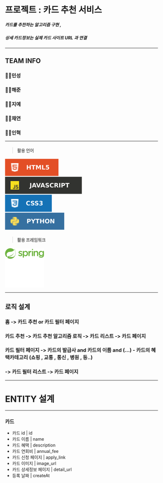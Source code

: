프로젝트 : 카드 추천 서비스
=========
##### 카드를 추천하는 알고리즘 구현 , 
##### 상세 카드정보는 실제 카드 사이트 URL 과 연결
***
## TEAM INFO
  ### 🧑‍💻민성 
  ### 🧑‍💻해준
  ### 🧑‍💻지예
  ### 🧑‍💻채연
  ### 🧑‍💻인혁    
***
  > #### 활용 언어 ####
  ![Python.svg](HTML5.svg)   
  ![JAVA_Script.svg](JAVA_Script.svg)   
  ![CSS3.svg](CSS3.svg)   
  ![PYTHON.svg](PYTHON.svg)
  > #### 활용 프레임워크 ####
 ![spring-svgrepo-com (3).svg](spring-svgrepo-com%20%283%29.svg)
***
## 로직 설계   
### 홈 -> 카드 추천 or 카드 필터 페이지
### 카드 추천 -> 카드 추천 알고리즘 로직 -> 카드 리스트 -> 카드 페이지
### 카드 필터 페이지 -> 카드의 발급사 and 카드의 이름 and (...) - 카드의 혜택카테고리 (쇼핑 , 교통 , 통신 , 병원 , 등..)
### -> 카드 필터 리스트  -> 카드 페이지
***
ENTITY 설계
===
***
### 카드
  - 카드 id | id
  - 카드 이름 | name
  - 카드 혜택 | description
  - 카드 연회비 | annual_fee
  - 카드 신청 페이지 | apply_link 
  - 카드 이미지 | image_url
  - 카드 상세정보 페이지 | detail_url
  - 등록 날짜 | createAt
## 
